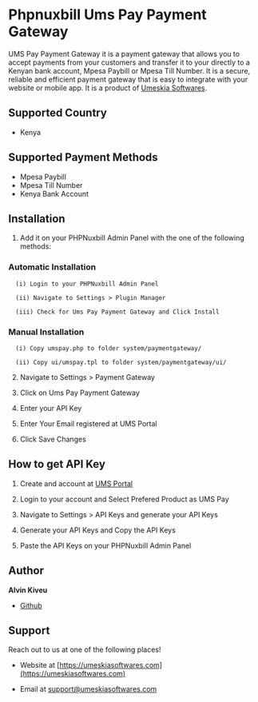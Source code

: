 # Phpnuxbill Ums Pay Payment Gateway

UMS Pay Payment Gateway it is a payment gateway that allows you to accept payments from your customers and transfer it to your directly to a Kenyan bank account, Mpesa Paybill or Mpesa Till Number. It is a secure, reliable and efficient payment gateway that is easy to integrate with your website or mobile app. It is a product of [Umeskia Softwares](https://umeskiasoftwares.com/).

## Supported Country

- Kenya

## Supported Payment Methods

- Mpesa Paybill
- Mpesa Till Number
- Kenya Bank Account

## Installation

1. Add it on your PHPNuxbill Admin Panel with the one of the following methods:

  ### Automatic Installation

      (i) Login to your PHPNuxbill Admin Panel

      (ii) Navigate to Settings > Plugin Manager

      (iii) Check for Ums Pay Payment Gateway and Click Install

  ### Manual Installation

      (i) Copy umspay.php to folder system/paymentgateway/

      (ii) Copy ui/umspay.tpl to folder system/paymentgateway/ui/

2. Navigate to Settings > Payment Gateway

3. Click on Ums Pay Payment Gateway

4. Enter your API Key

5. Enter Your Email registered at UMS Portal

6. Click Save Changes


## How to get API Key

1. Create and account at [UMS Portal](https://portal.umeskiasoftwares.com/)

2. Login to your account and Select Prefered Product as UMS Pay

3. Navigate to Settings > API Keys and generate your API Keys

4. Generate your API Keys and Copy the API Keys

5. Paste the API Keys on your PHPNuxbill Admin Panel


## Author

**Alvin Kiveu**

- [Github](https://github.com/alvin-kiveu/)

## Support

Reach out to us at one of the following places!

- Website at [https://umeskiasoftwares.com](https://umeskiasoftwares.com)

- Email at support@umeskiasoftwares.com











 
